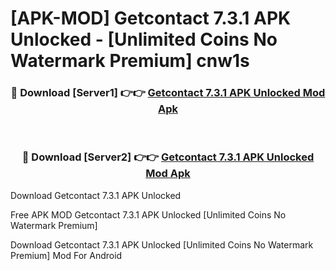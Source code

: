 # [APK-MOD] Getcontact 7.3.1 APK Unlocked - [Unlimited Coins No Watermark Premium] cnw1s



<div align="center">
<h3>🔴 Download [Server1] 👉👉 <a href="https://momento.my/?title=Getcontact_7.3.1_APK_Unlocked">Getcontact 7.3.1 APK Unlocked Mod Apk</a></h3><br>

<h3>🔴 Download [Server2] 👉👉 <a href="https://momento.my/?title=Getcontact_7.3.1_APK_Unlocked">Getcontact 7.3.1 APK Unlocked Mod Apk</a></h3>
</div>



Download Getcontact 7.3.1 APK Unlocked 

Free APK MOD Getcontact 7.3.1 APK Unlocked [Unlimited Coins No Watermark Premium]

Download Getcontact 7.3.1 APK Unlocked [Unlimited Coins No Watermark Premium] Mod For Android
